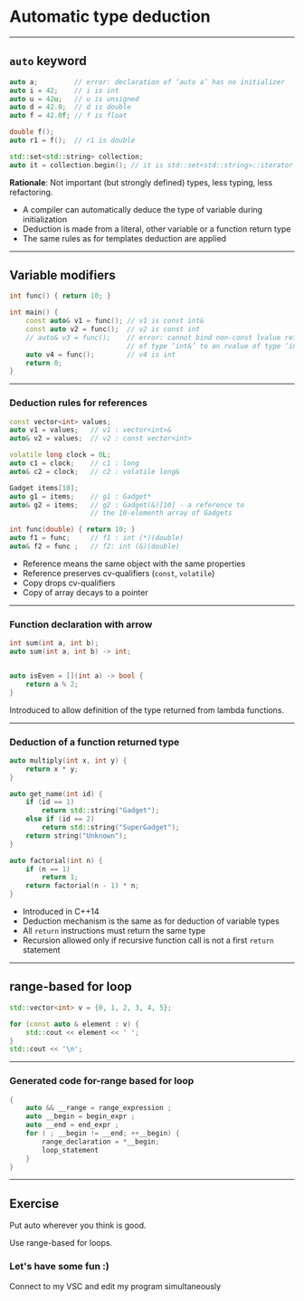 <!-- .slide: data-background="#111111" -->
# Automatic type deduction

___

## `auto` keyword

```cpp
auto a;         // error: declaration of ‘auto a’ has no initializer
auto i = 42;    // i is int
auto u = 42u;   // u is unsigned
auto d = 42.0;  // d is double
auto f = 42.0f; // f is float

double f();
auto r1 = f();  // r1 is double

std::set<std::string> collection;
auto it = collection.begin(); // it is std::set<std::string>::iterator
```

**Rationale**: Not important (but strongly defined) types, less typing, less refactoring.
<!-- .element: class="fragment fade-in" -->

* <!-- .element: class="fragment fade-in" --> A compiler can automatically deduce the type of variable during initialization
* <!-- .element: class="fragment fade-in" --> Deduction is made from a literal, other variable or a function return type
* <!-- .element: class="fragment fade-in" --> The same rules as for templates deduction are applied

___

## Variable modifiers

```cpp
int func() { return 10; }

int main() {
    const auto& v1 = func(); // v1 is const int&
    const auto v2 = func();  // v2 is const int
    // auto& v3 = func();    // error: cannot bind non-const lvalue reference
                             // of type ‘int&’ to an rvalue of type ‘int’
    auto v4 = func();        // v4 is int
    return 0;
}
```

___
<!-- .slide: style="font-size: 0.9em" -->

### Deduction rules for references

```cpp
const vector<int> values;
auto v1 = values;   // v1 : vector<int>&
auto& v2 = values;  // v2 : const vector<int>

volatile long clock = 0L;
auto c1 = clock;    // c1 : long
auto& c2 = clock;   // c2 : volatile long&

Gadget items[10];
auto g1 = items;    // g1 : Gadget*
auto& g2 = items;   // g2 : Gadget(&)[10] - a reference to
                    // the 10-elementh array of Gadgets

int func(double) { return 10; }
auto f1 = func;     // f1 : int (*)(double)
auto& f2 = func ;   // f2: int (&)(double)
```

* <!-- .element: class="fragment fade-in" --> Reference means the same object with the same properties
* <!-- .element: class="fragment fade-in" --> Reference preserves cv-qualifiers (<code>const</code>, <code>volatile</code>)
* <!-- .element: class="fragment fade-in" --> Copy drops cv-qualifiers
* <!-- .element: class="fragment fade-in" --> Copy of array decays to a pointer

___

### Function declaration with arrow

```cpp
int sum(int a, int b);
auto sum(int a, int b) -> int;


auto isEven = [](int a) -> bool {
    return a % 2;
}
```

Introduced to allow definition of the type returned from lambda functions.
<!-- .element: class="fragment fade-in" -->

___
<!-- .slide: style="font-size: 0.9em" -->

### Deduction of a function returned type

```cpp
auto multiply(int x, int y) {
    return x * y;
}

auto get_name(int id) {
    if (id == 1)
        return std::string("Gadget");
    else if (id == 2)
        return std::string("SuperGadget");
    return string("Unknown");
}

auto factorial(int n) {
    if (n == 1)
        return 1;
    return factorial(n - 1) * n;
}
```

* <!-- .element: class="fragment fade-in" --> Introduced in C++14
* <!-- .element: class="fragment fade-in" --> Deduction mechanism is the same as for deduction of variable types
* <!-- .element: class="fragment fade-in" --> All <code>return</code> instructions must return the same type
* <!-- .element: class="fragment fade-in" --> Recursion allowed only if recursive function call is not a first <code>return</code> statement

___

## range-based for loop

```cpp
std::vector<int> v = {0, 1, 2, 3, 4, 5};

for (const auto & element : v) {
    std::cout << element << ' ';
}
std::cout << '\n';
```

___

### Generated code for-range based for loop

```cpp
{
    auto && __range = range_expression ;
    auto __begin = begin_expr ;
    auto __end = end_expr ;
    for ( ; __begin != __end; ++__begin) {
        range_declaration = *__begin;
        loop_statement
    }
}
```

___

## Exercise

Put auto wherever you think is good.

Use range-based for loops.

### Let's have some fun :)
<!-- .element: class="fragment fade-in" -->

Connect to my VSC and edit my program simultaneously
<!-- .element: class="fragment fade-in" -->